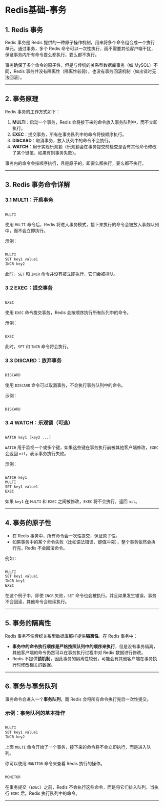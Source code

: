 # Redis基础-事务

## 1. Redis 事务

Redis 事务是 Redis 提供的一种原子操作机制，用来将多个命令组合成一个执行单元。通过事务，多个 Redis 命令可以一次性执行，而不需要其他客户端干扰，保证事务内所有命令要么都执行，要么都不执行。

事务确保了多个命令的原子性，但是与传统的关系型数据库事务（如 MySQL）不同，Redis 事务并没有隔离性（隔离性较弱），也没有事务回滚机制（如出错时无法回滚）。

---

## 2. 事务原理

Redis 事务的工作方式如下：

1. **MULTI**：启动一个事务，Redis 会将接下来的命令放入事务队列中，而不立即执行。
2. **EXEC**：提交事务，所有在事务队列中的命令将按顺序执行。
3. **DISCARD**：取消事务，放入队列中的命令不会执行。
4. **WATCH**：用于实现乐观锁（乐观锁会在事务提交前检查是否有其他命令修改了某个键值，如果有则事务失败）。

事务内的命令会按顺序执行，且是原子的，即要么都执行，要么都不执行。

---

## 3. Redis 事务命令详解

### 3.1 **MULTI**：开启事务

```bash

MULTI
```

使用 `MULTI` 命令后，Redis 将进入事务模式，接下来执行的命令会被放入事务队列中，而不会立即执行。

示例：

```bash

MULTI
SET key1 value1
INCR key2
```

此时，`SET` 和 `INCR` 命令并没有被立即执行，它们会被排队。

### 3.2 **EXEC**：提交事务

```bash

EXEC
```

使用 `EXEC` 命令提交事务，Redis 会按顺序执行所有队列中的命令。

示例：

```bash

EXEC
```

此时，`SET` 和 `INCR` 命令将会执行。

### 3.3 **DISCARD**：放弃事务

```bash

DISCARD
```

使用 `DISCARD` 命令可以取消事务，不会执行事务队列中的命令。

示例：

```bash

DISCARD
```

### 3.4 **WATCH**：乐观锁（可选）

```bash

WATCH key1 [key2 ...]
```

`WATCH` 用于监视一个或多个键，如果这些键在事务执行前被其他客户端修改，`EXEC` 会返回 `nil`，表示事务执行失败。

示例：

```bash

WATCH key1
MULTI
SET key1 value1
EXEC
```

如果 `key1` 在 `MULTI` 和 `EXEC` 之间被修改，`EXEC` 将不会执行，返回 `nil`。

---

## 4. 事务的原子性

- 在 Redis 事务中，所有命令会一次性提交，保证原子性。
- 如果事务中的某个命令失败（比如语法错误、键值冲突），整个事务依然会执行完，Redis 不会回滚命令。

例如：

```bash

MULTI
SET key1 value1
INCR key1
EXEC
```

在这个例子中，即使 `INCR` 失败，`SET` 命令也会被执行。并且如果发生错误，事务不会回滚，其他命令会继续执行。

---

## 5. 事务的隔离性

Redis 事务不像传统关系型数据库那样提供**隔离性**。在 Redis 事务中：

- **事务中的命令执行顺序是严格按照队列中的顺序来执行**，但是没有事务隔离，其他客户端的命令仍然可以在事务执行过程中对 Redis 数据进行修改。
- Redis 不提供**锁机制**，因此事务的隔离性较弱，可能会有其他客户端在事务执行时修改相关的数据。

---

## 6. 事务与事务队列

事务命令会进入一个**事务队列**，而 Redis 会将所有命令执行完后一次性提交。

### 示例：事务队列的基本操作

```bash

MULTI
SET key1 value1
INCR key2
```

上面 `MULTI` 命令开始了一个事务，接下来的命令将不会立即执行，而是进入队列。

你可以使用 `MONITOR` 命令来查看 Redis 执行的操作。

```bash

MONITOR
```

在事务提交（`EXEC`）之前，Redis 不会执行这些命令，而是将它们排入队列。当执行 `EXEC` 后，Redis 执行队列中的命令。

---


